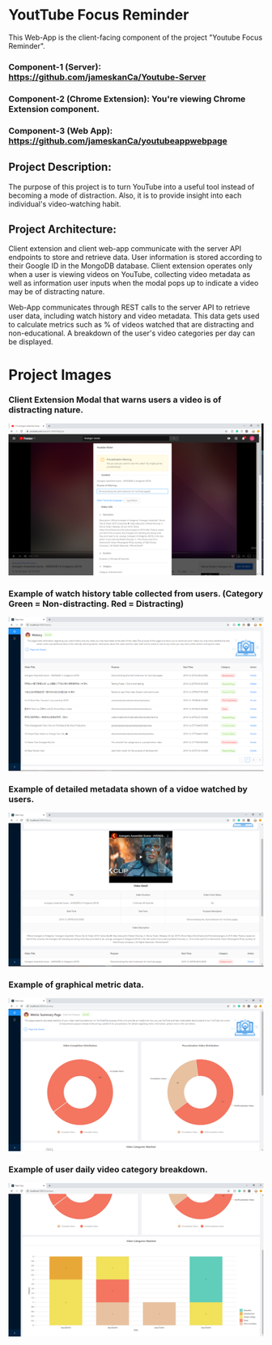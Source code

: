# YoutTube Focus Reminder
This Web-App is the client-facing component of the project "Youtube Focus Reminder". 

### Component-1 (Server): https://github.com/jameskanCa/Youtube-Server

### Component-2 (Chrome Extension): You're viewing Chrome Extension component.

### Component-3 (Web App): https://github.com/jameskanCa/youtubeappwebpage

## Project Description: 
The purpose of this project is to turn YouTube into a useful tool instead of becoming a mode of distraction. Also, it is to provide insight into each individual's video-watching habit.

## Project Architecture:
Client extension and client web-app communicate with the server API endpoints to store and retrieve data. User information is stored according to their Google ID in the MongoDB database. Client extension operates only when a user is viewing videos on YouTube, collecting video metadata as well as information user inputs when the modal pops up to indicate a video may be of distracting nature. 

Web-App communicates through REST calls to the server API to retrieve user data, including watch history and video metadata. This data gets used to calculate metrics such as % of videos watched that are distracting and non-educational. A breakdown of the user's video categories per day can be displayed. 

# Project Images
### Client Extension Modal that warns users a video is of distracting nature.
![](Images/p1.PNG)

### Example of watch history table collected from users. (Category Green = Non-distracting. Red = Distracting)
![](Images/p2.PNG)

### Example of detailed metadata shown of a vidoe watched by users.
![](Images/p3.PNG)

### Example of graphical metric data.
![](Images/p6.PNG)

### Example of user daily video category breakdown. 
![](Images/p7.PNG)
